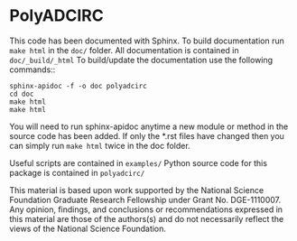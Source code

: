 PolyADCIRC
==========

This code has been documented with Sphinx. To build documentation run 
``make html`` in the ``doc/`` folder.
All documentation is contained in ``doc/_build/_html`` 
To build/update the documentation use the following commands::

    sphinx-apidoc -f -o doc polyadcirc
    cd doc
    make html
    make html

You will need to run sphinx-apidoc anytime a new module or method in the source code has been added. If only the *.rst files have changed then you can simply run ``make html`` twice in the doc folder.

Useful scripts are contained in ``examples/``
Python source code for this package is contained in ``polyadcirc/``

This material is based upon work supported by the National Science Foundation
Graduate Research Fellowship under Grant No. DGE-1110007. Any opinion,
findings, and conclusions or recommendations expressed in this material are
those of the authors(s) and do not necessarily reflect the views of the
National Science Foundation.

